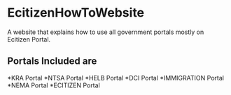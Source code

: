 # EcitizenHowToWebsite
A website that explains how to use all government portals mostly on Ecitizen Portal.
## Portals Included are
*KRA Portal
*NTSA Portal
*HELB Portal
*DCI Portal
*IMMIGRATION Portal
*NEMA Portal
*ECITIZEN Portal
